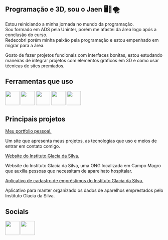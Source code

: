 ## Programação e 3D, sou o Jaen 🖥️🎨🌪️

Estou reiniciando a minha jornada no mundo da programação.  
Sou formado em ADS pela Uninter, porém me afastei da área logo após a conclusão do curso.  
Redecobri porém minha paixão pela programação e estou empenhado em migrar para a área.

Gosto de fazer projetos funcionais com interfaces bonitas, estou estudando maneiras de integrar projetos com elementos gráficos em 3D e como usar técnicas de sites premiados.

## Ferramentas que uso

<div>
  <img src="https://icons.veryicon.com/png/o/business/vscode-program-item-icon/react-3.png" height="45"/>
  <img src="https://tauri-apps.gallerycdn.vsassets.io/extensions/tauri-apps/tauri-vscode/0.2.6/1679072733881/Microsoft.VisualStudio.Services.Icons.Default" height="45"/>
  <img src="https://cdn-icons-png.flaticon.com/512/5968/5968358.png" height="45"/>
  <img src="https://cdn-icons-png.flaticon.com/512/5968/5968705.png" height="45"/>
  <img src="https://upload.wikimedia.org/wikipedia/commons/thumb/0/0c/Blender_logo_no_text.svg/1251px-Blender_logo_no_text.svg.png" height="45"/>
</div>

## Principais projetos
<a href="https://jaen3dev.github.io/" target="_blank">Meu portfolio pessoal.</a>
<p>Um site que apresenta meus projetos, as tecnologias que uso e meios de entrar em contato comigo.</p>

<a href="https://github.com/jaen3dev/novositeigds" target="_blank">Website do Instituto Glacia da Silva.</a>
<p>Website do Instituto Glacia da Silva, uma ONG localizada em Campo Magro que auxilia pessoas que necessitam de aparelhato hospitalar.</p>

<a href="https://github.com/jaen3dev/app-gerenciador-de-emprestimos-igds" target="_blank">Aplicativo de cadastro de empréstimos do Instituto Glacia da Silva.</a>
<p>Aplicativo para manter organizado os dados de aparelhos emprestados pelo Instituto Glacia da Silva.</p>

## Socials
<div>
  <a href="https://twitter.com/jaen3dev" target="_blank"><img src="https://static.vecteezy.com/system/resources/previews/042/148/611/non_2x/new-twitter-x-logo-twitter-icon-x-social-media-icon-free-png.png" height="45"/></a>
  <a href="mailto:jaen3dev@proton.me"><img src="https://logos-world.net/wp-content/uploads/2022/04/ProtonMail-Symbol.png" height="45" target="_blank"></a>
</div>
